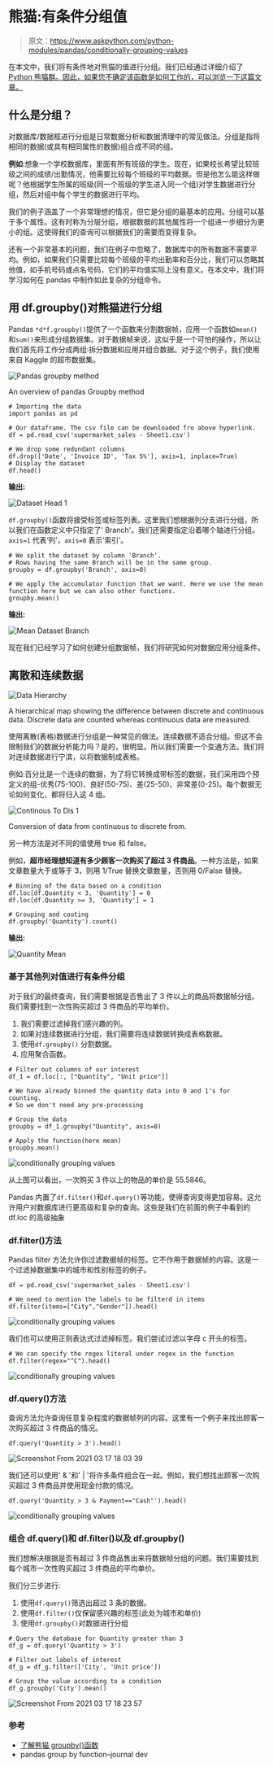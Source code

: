 # 熊猫:有条件分组值

> 原文：<https://www.askpython.com/python-modules/pandas/conditionally-grouping-values>

在本文中，我们将有条件地对熊猫的值进行分组。我们已经通过详细介绍了 [Python 熊猫群。因此，如果您不确定该函数是如何工作的，可以浏览一下这篇文章。](https://www.askpython.com/python-modules/pandas/pandas-groupby-function)

## 什么是分组？

对数据库/数据框进行分组是日常数据分析和数据清理中的常见做法。分组是指将相同的数据(或具有相同属性的数据)组合成不同的组。

**例如**:想象一个学校数据库，里面有所有班级的学生。现在，如果校长希望比较班级之间的成绩/出勤情况，他需要比较每个班级的平均数据。但是他怎么能这样做呢？他根据学生所属的班级(同一个班级的学生进入同一个组)对学生数据进行分组，然后对组中每个学生的数据进行平均。

我们的例子涵盖了一个非常理想的情况，但它是分组的最基本的应用。分组可以基于多个属性。这有时称为分层分组，根据数据的其他属性将一个组进一步细分为更小的组。这使得我们的查询可以根据我们的需要而变得复杂。

还有一个非常基本的问题，我们在例子中忽略了，数据库中的所有数据不需要平均。例如，如果我们只需要比较每个班级的平均出勤率和百分比，我们可以忽略其他值，如手机号码或点名号码，它们的平均值实际上没有意义。在本文中，我们将学习如何在 pandas 中制作如此复杂的分组命令。

## 用 df.groupby()对熊猫进行分组

Pandas `*d*f.groupby()`提供了一个函数来分割数据帧，应用一个函数如`mean()`和`sum()`来形成分组数据集。对于数据帧来说，这似乎是一个可怕的操作，所以让我们首先将工作分成两组:拆分数据和应用并组合数据。对于这个例子，我们使用来自 Kaggle 的超市数据集。

![Pandas groupby method](img/af361265f36ff9c5a3003e5c36008119.png)

An overview of pandas Groupby method

```
# Importing the data
import pandas as pd

# Our dataframe. The csv file can be downloaded fro above hyperlink.
df = pd.read_csv('supermarket_sales - Sheet1.csv')

# We drop some redundant columns
df.drop(['Date', 'Invoice ID', 'Tax 5%'], axis=1, inplace=True)
# Display the dataset
df.head()

```

**输出:**

![Dataset Head 1](img/01296b9beca2e3fd790ec1dec82e1f0e.png)

`df.groupby()`函数将接受标签或标签列表。这里我们想根据列分支进行分组，所以我们在函数定义中只指定了' Branch'。我们还需要指定沿着哪个轴进行分组。 `axis=1` 代表‘列’，`axis=0` 表示‘索引’。

```
# We split the dataset by column 'Branch'.
# Rows having the same Branch will be in the same group.
groupby = df.groupby('Branch', axis=0)

# We apply the accumulator function that we want. Here we use the mean function here but we can also other functions. 
groupby.mean()

```

**输出:**

![Mean Dataset Branch](img/20097d7d55aadc28b44908904617a763.png)

现在我们已经学习了如何创建分组数据帧，我们将研究如何对数据应用分组条件。

## 离散和连续数据

![Data Hierarchy](img/f1bbf1c6f30e0f002602c7244b08150f.png)

A hierarchical map showing the difference between discrete and continuous data. Discrete data are counted whereas continuous data are measured.

使用离散(表格)数据进行分组是一种常见的做法。连续数据不适合分组。但这不会限制我们的数据分析能力吗？是的，很明显。所以我们需要一个变通方法。我们将对连续数据进行宁滨，以将数据制成表格。

例如:百分比是一个连续的数据，为了将它转换成带标签的数据，我们采用四个预定义的组-优秀(75-100)、良好(50-75)、差(25-50)、非常差(0-25)。每个数据无论如何变化，都将归入这 4 组。

![Continous To Dis 1](img/eb7e22689d971cbb0f12147bffd78d55.png)

Conversion of data from continuous to discrete from.

另一种方法是对不同的值使用 true 和 false。

例如，**超市经理想知道有多少顾客一次购买了超过 3 件商品**。一种方法是，如果文章数量大于或等于 3，则用 1/True 替换文章数量，否则用 0/False 替换。

```
# Binning of the data based on a condition
df.loc[df.Quantity < 3, 'Quantity'] = 0
df.loc[df.Quantity >= 3, 'Quantity'] = 1

# Grouping and couting
df.groupby('Quantity').count()

```

**输出:**

![Quantity Mean](img/088fe11df59fa7c387e49812baaff207.png)

### 基于其他列对值进行有条件分组

对于我们的最终查询，我们需要根据是否售出了 3 件以上的商品将数据帧分组。我们需要找到一次性购买超过 3 件商品的平均单价。

1.  我们需要过滤掉我们感兴趣的列。
2.  如果对连续数据进行分组，我们需要将连续数据转换成表格数据。
3.  使用`df.groupby()` 分割数据。
4.  应用聚合函数。

```
# Filter out columns of our interest
df_1 = df.loc[:, ["Quantity", "Unit price"]]

# We have already binned the quantity data into 0 and 1's for counting.
# So we don't need any pre-processing

# Group the data
groupby = df_1.groupby("Quantity", axis=0)

# Apply the function(here mean)
groupby.mean()

```

![conditionally grouping values](img/f2ffd052912bb23302b463842915eac5.png)

从上图可以看出，一次购买 3 件以上的物品的单价是 55.5846。

Pandas 内置了`df.filter()`和`df.query()`等功能，使得查询变得更加容易。这允许用户对数据库进行更高级和复杂的查询。这些是我们在前面的例子中看到的 df.loc 的高级抽象

### df.filter()方法

Pandas filter 方法允许你过滤数据帧的标签。它不作用于数据帧的内容。这是一个过滤掉数据集中的城市和性别标签的例子。

```
df = pd.read_csv('supermarket_sales - Sheet1.csv')

# We need to mention the labels to be filterd in items
df.filter(items=["City","Gender"]).head()

```

![conditionally grouping values](img/2652b0b947f55474d7c3b6c4002e77a8.png)

我们也可以使用正则表达式过滤掉标签。我们尝试过滤以字母 c 开头的标签。

```
# We can specify the regex literal under regex in the function
df.filter(regex="^C").head()

```

![conditionally grouping values](img/ce97d33e0d1b8cf99da93ba781500e2a.png)

### df.query()方法

查询方法允许查询任意复杂程度的数据帧列的内容。这里有一个例子来找出顾客一次购买超过 3 件商品的情况。

```
df.query('Quantity > 3').head()

```

![Screenshot From 2021 03 17 18 03 39](img/619f296cdfdb5777d6d679dffbd868ca.png)

我们还可以使用' & '和' | '将许多条件组合在一起。例如，我们想找出顾客一次购买超过 3 件商品并使用现金付款的情况。

```
df.query('Quantity > 3 & Payment=="Cash"').head()

```

![conditionally grouping values](img/98707752df91b110638f9134a8f9861c.png)

### 组合 df.query()和 df.filter()以及 df.groupby()

我们想解决根据是否有超过 3 件商品售出来将数据帧分组的问题。我们需要找到每个城市一次性购买超过 3 件商品的平均单价。

我们分三步进行:

1.  使用`df.query()`筛选出超过 3 条的数据。
2.  使用`df.filter()`仅保留感兴趣的标签(此处为城市和单价)
3.  使用`df.groupby()`对数据进行分组

```
# Query the database for Quantity greater than 3
df_g = df.query('Quantity > 3')

# Filter out labels of interest
df_g = df_g.filter(['City', 'Unit price'])

# Group the value according to a condition
df_g.groupby('City').mean()

```

![Screenshot From 2021 03 17 18 23 57](img/04fa858af99c0697dbba4cc7376d6156.png)

### 参考

*   [了解熊猫 groupby()函数](https://www.askpython.com/python-modules/pandas/pandas-groupby-function)
*   pandas group by function–journal dev